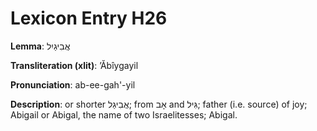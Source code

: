 # Lexicon Entry H26

**Lemma**: אֲבִיגַיִל

**Transliteration (xlit)**: ʼĂbîygayil

**Pronunciation**: ab-ee-gah'-yil

**Description**:
or shorter אֲבִיגַל; from אָב and גִּיל; father (i.e. source) of joy; Abigail or Abigal, the name of two Israelitesses; Abigal.
